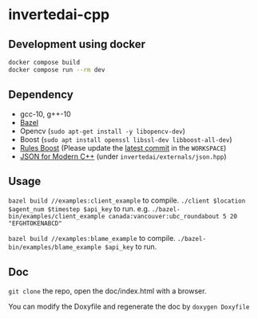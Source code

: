 # invertedai-cpp

## Development using docker

``` sh
docker compose build
docker compose run --rm dev
```


## Dependency
- gcc-10, g++-10
- [Bazel](https://bazel.build/install)
- Opencv (`sudo apt-get install -y libopencv-dev`)
- Boost (`sudo apt install openssl libssl-dev libboost-all-dev`)
- [Rules Boost](https://github.com/nelhage/rules_boost) (Please update the [latest commit](https://github.com/nelhage/rules_boost/commits/master) in the `WORKSPACE`)
- [JSON for Modern C++](https://json.nlohmann.me/) (under `invertedai/externals/json.hpp`)

## Usage
`bazel build //examples:client_example` to compile.
`./client $location $agent_num $timestep $api_key` to run.
e.g. `./bazel-bin/examples/client_example canada:vancouver:ubc_roundabout 5 20 "EFGHTOKENABCD"`

`bazel build //examples:blame_example` to compile.
`./bazel-bin/examples/blame_example $api_key` to run.

## Doc
`git clone` the repo, open the doc/index.html with a browser.

You can modify the Doxyfile and regenerate the doc by `doxygen Doxyfile`
